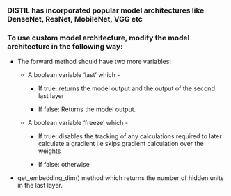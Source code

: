 ### DISTIL has incorporated popular model architectures like DenseNet, ResNet, MobileNet, VGG etc

### To use custom model architecture, modify the model architecture in the following way:

  - The forward method should have two more variables:

    - A boolean variable ‘last’ which -

      - If true:  returns the model output and the output of the second last layer
      
      - If false: Returns the model output. 
    
    - A boolean variable ‘freeze’ which -
      
       - If true: disables the tracking of any calculations required to later calculate a gradient i.e skips gradient calculation over the weights
      
       - If false: otherwise

  - get_embedding_dim() method which returns the number of hidden units in the last layer.
